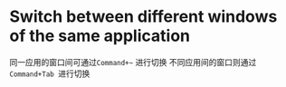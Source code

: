 # Switch between different windows of the same application

同一应用的窗口间可通过`Command+~` 进行切换
不同应用间的窗口则通过`Command+Tab `进行切换